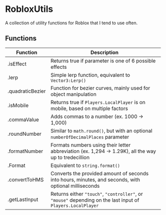 # RobloxUtils
A collection of utility functions for Roblox that I tend to use often.

## Functions

| Function | Description |
| --- | --- |
| .isEffect | Returns true if parameter is one of 6 possible effects |
| .lerp | Simple lerp function, equivalent to `Vector3:Lerp()` |
| .quadraticBezier | Function for bezier curves, mainly used for object manipulation |
| .isMobile | Returns true if `Players.LocalPlayer` is on mobile, based on multiple factors |
| .commaValue | Adds commas to a number (ex. 1000 -> 1,000) |
| .roundNumber | Similar to `math.round()`, but with an optional `numberOfDecimalPlaces` parameter |
| .formatNumber | Formats numbers using their letter abbreviation (ex. 1,294 -> 1.29K), all the way up to tredecillion |
| .Format | Equivalent to `string.format()` |
| .convertToHMS | Converts the provided amount of seconds into hours, minutes, and seconds, with optional milliseconds |
| .getLastInput | Returns either `"touch"`, `"controller"`, or `"mouse"` depending on the last input of `Players.LocalPlayer` |

